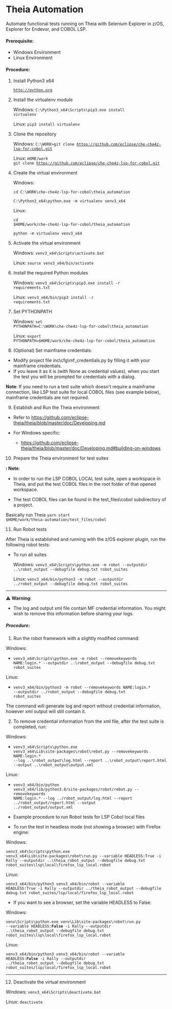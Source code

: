 # Theia Automation
Automate functional tests running on Theia with Selenium Explorer in z/OS, Explorer for Endevor, and COBOL LSP.

#### Prerequisite:
- Windows Environment 
- Linux Environment 

#### Procedure:

1) Install Python3 x64

  	<code>http://python.org</code>

2) Install the virtualenv module

     Windows:
  	<code>C:\Python3_x64\Scripts\pip3.exe install virtualenv</code>

     Linux: 
        <code>pip3 install virtualenv</code>

3) Clone the repository

      Windows:
  	<code>C:\WORK>git clone https://github.com/eclipse/che-che4z-lsp-for-cobol.git</code>
      
      Linux:
        <code>$HOME/work$ git clone https://github.com/eclipse/che-che4z-lsp-for-cobol.git</code>

4) Create the virtual environment
         
      Windows:

  	<code>cd C:\WORK\che-che4z-lsp-for-cobol\theia_automation</code>

  	<code>C:\Python3_x64\python.exe -m virtualenv venv3_x64</code>

      Linux:

      <code>cd $HOME/work/che-che4z-lsp-for-cobol/theia_automation</code>

      <code>python -m virtualenv venv3_x64</code>

5) Activate the virtual environment

      Windows:
  	<code>venv3_x64\Scripts\activate.bat</code>
      
      Linux: 
        <code>source venv3_x64/bin/activate</code>
	
6) Install the required Python modules
 
      Windows:
  	<code>venv3_x64\Scripts\pip3.exe install -r requirements.txt</code>
 
      Linux:
        <code>venv3_x64/bin/pip3 install -r requirements.txt</code>

  
7) Set PYTHONPATH
  
      Windows:
  	<code>set PYTHONPATH=C:\WORK\che-che4z-lsp-for-cobol\theia_automation</code>
	
      Linux:
        <code>export PYTHONPATH=$HOME/work/che-che4z-lsp-for-cobol/theia_automation</code>

8) (Optional) Set mainframe credentials:

* Modify project file inc\cfg\mf_credentials.py by filling it with your mainframe credentials.
* If you leave it as it is (with None as credential values), when you start the test you will be prompted for credentials with a dialog.

**Note**: If you need to run a test suite which doesn't require a mainframe connection, like LSP test suite for local COBOL files (see example below), mainframe credentials are not required.

9) Establish and Run the Theia environment

- Refer to https://github.com/eclipse-theia/theia/blob/master/doc/Developing.md
    
- For Windows specific:

	- https://github.com/eclipse-theia/theia/blob/master/doc/Developing.md#building-on-windows
	
10) Prepare the Theia environment for test suites

:information_source: **Note**:

- In order to run the LSP COBOL LOCAL test suite, open a workspace in Theia, and put the test COBOL files in the root folder of that opened workspace.
 
- The test COBOL files can be found in the test_files\cobol subdirectory of a project.

Basically run Theia <code>yarn start $HOME/work/theia-automation/test_files/cobol</code>

11) Run Robot tests

After Theia is established and running with the z/OS explorer plugin, run the following robot tests:

- To run all suites
  
  Windows:
	<code>venv3_x64\Scripts\python.exe -m robot --outputdir ..\robot_output --debugfile debug.txt robot_suites</code>
       
  Linux:
       <code>venv3_x64/bin/python3 -m robot --outputdir ../robot_output --debugfile debug.txt robot_suites</code>

* * *
:warning: **Warning**:

- The log and output xml file contain MF credential information. You might wish to remove this information before sharing your logs.

##### Procedure:

1) Run the robot framework with a slightly modified command:

Windows:
	
- <code>venv3_x64\Scripts\python.exe -m robot --removekeywords NAME:login.* --outputdir ..\robot_output --debugfile debug.txt robot_suites</code>

Linux:

- <code>venv3_x64/bin/python3 -m robot --removekeywords NAME:login.* --outputdir ../robot_output --debugfile debug.txt robot_suites</code>
	
The command will generate log and report without credential information, however xml output will still contain it.
	
2) To remove credential information from the xml file, after the test suite is completed, run:

Windows:
	
- <code>venv3_x64\Scripts\python.exe venv3_x64\Lib\site-packages\robot\rebot.py --removekeywords NAME:login.* --log ..\robot_output\log.html --report ..\robot_output\report.html --output ..\robot_output\output.xml</code>

Linux: 

- <code>venv3_x64/bin/python venv3_x64/lib/python3.8/site-packages/robot/rebot.py --removekeywords NAME:login.* --log ../robot_output/log.html --report ../robot_output/report.html --output ../robot_output/output.xml</code>

* Example procedure to run Robot tests for LSP Cobol local files

- To run the test in headless mode (not showing a browser) with Firefox engine:
    
Windows: 

<code>venv3_x64\Scripts\python.exe venv3_x64\Lib\site-packages\robot\run.py --variable HEADLESS:True -i Rally --outputdir ..\theia_robot_output --debugfile debug.txt robot_suites\lsp\local\firefox_lsp_local.robot</code>

Linux:

<code>venv3_x64/bin/python3 venv3_x64/bin/robot --variable HEADLESS:True -i Rally --outputdir ../theia_robot_output --debugfile debug.txt robot_suites/lsp/local/firefox_lsp_local.robot</code>

- If you want to see a browser, set the variable HEADLESS to False:
  
Windows:
  
<code>venv\Scripts\python.exe venv\Lib\site-packages\robot\run.py --variable HEADLESS:**False** -i Rally --outputdir ..\theia_robot_output --debugfile debug.txt robot_suites\lsp\local\firefox_lsp_local.robot</code>

Linux:

<code>venv3_x64/bin/python3 venv3_x64/bin/robot --variable HEADLESS:**False** -i Rally --outputdir ../theia_robot_output --debugfile debug.txt robot_suites/lsp/local/firefox_lsp_local.robot</code>

* * *

12) Deactivate the virtual environment

Windows:
<code>venv3_x64\Scripts\deactivate.bat</code>

Linux:
<code>deactivate</code>
